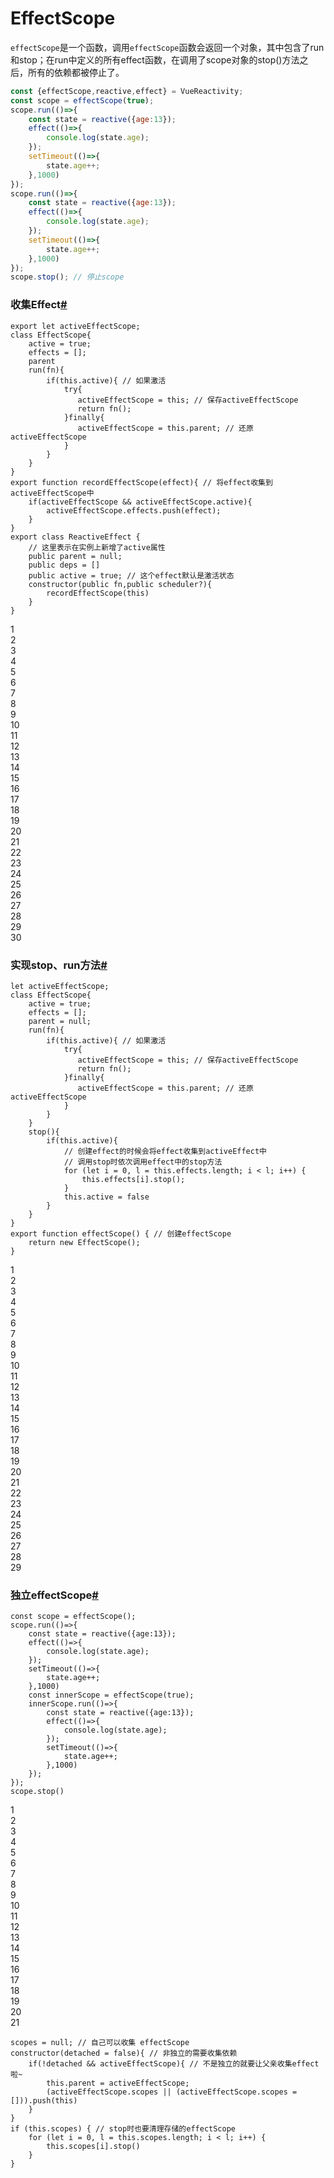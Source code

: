 # EffectScope

`effectScope`是一个函数，调用`effectScope`函数会返回一个对象，其中包含了run 和stop；在run中定义的所有effect函数，在调用了scope对象的stop()方法之后，所有的依赖都被停止了。

```js
const {effectScope,reactive,effect} = VueReactivity; 
const scope = effectScope(true);
scope.run(()=>{
    const state = reactive({age:13});
    effect(()=>{
        console.log(state.age);
    });
    setTimeout(()=>{
        state.age++;
    },1000)
});
scope.run(()=>{
    const state = reactive({age:13});
    effect(()=>{
        console.log(state.age);
    });
    setTimeout(()=>{
        state.age++;
    },1000)
});
scope.stop(); // 停止scope
```

### 收集Effect[#](http://www.zhufengpeixun.com/advance/guide/26.effectScope.html#%E6%94%B6%E9%9B%86effect)

```
export let activeEffectScope;
class EffectScope{
    active = true;
    effects = [];
	parent
    run(fn){
        if(this.active){ // 如果激活
            try{
               activeEffectScope = this; // 保存activeEffectScope
               return fn();
            }finally{
               activeEffectScope = this.parent; // 还原activeEffectScope
            }
        }
    }
}
export function recordEffectScope(effect){ // 将effect收集到activeEffectScope中
    if(activeEffectScope && activeEffectScope.active){ 
        activeEffectScope.effects.push(effect);
    }
}
export class ReactiveEffect {
    // 这里表示在实例上新增了active属性
    public parent = null;
    public deps = []
    public active = true; // 这个effect默认是激活状态
    constructor(public fn,public scheduler?){
        recordEffectScope(this)
    } 
}
```

1  
2  
3  
4  
5  
6  
7  
8  
9  
10  
11  
12  
13  
14  
15  
16  
17  
18  
19  
20  
21  
22  
23  
24  
25  
26  
27  
28  
29  
30  


### 实现stop、run方法[#](http://www.zhufengpeixun.com/advance/guide/26.effectScope.html#%E5%AE%9E%E7%8E%B0stop%E3%80%81run%E6%96%B9%E6%B3%95)

```
let activeEffectScope;
class EffectScope{
    active = true;
    effects = [];
    parent = null;
    run(fn){
        if(this.active){ // 如果激活
            try{
               activeEffectScope = this; // 保存activeEffectScope
               return fn();
            }finally{
               activeEffectScope = this.parent; // 还原activeEffectScope
            }
        }
    }
    stop(){
        if(this.active){
            // 创建effect的时候会将effect收集到activeEffect中
            // 调用stop时依次调用effect中的stop方法
            for (let i = 0, l = this.effects.length; i < l; i++) {
                this.effects[i].stop();
            }
            this.active = false
        }
    }
}
export function effectScope() { // 创建effectScope
    return new EffectScope();
}
```

1  
2  
3  
4  
5  
6  
7  
8  
9  
10  
11  
12  
13  
14  
15  
16  
17  
18  
19  
20  
21  
22  
23  
24  
25  
26  
27  
28  
29  


### 独立effectScope[#](http://www.zhufengpeixun.com/advance/guide/26.effectScope.html#%E7%8B%AC%E7%AB%8Beffectscope)

```
const scope = effectScope();
scope.run(()=>{
    const state = reactive({age:13});
    effect(()=>{
        console.log(state.age);
    });
    setTimeout(()=>{
        state.age++;
    },1000)
    const innerScope = effectScope(true);
    innerScope.run(()=>{
        const state = reactive({age:13});
        effect(()=>{
            console.log(state.age);
        });
        setTimeout(()=>{
            state.age++;
        },1000)
    });
});
scope.stop()
```

1  
2  
3  
4  
5  
6  
7  
8  
9  
10  
11  
12  
13  
14  
15  
16  
17  
18  
19  
20  
21  


```
scopes = null; // 自己可以收集 effectScope
constructor(detached = false){ // 非独立的需要收集依赖
    if(!detached && activeEffectScope){ // 不是独立的就要让父亲收集effect啦~
        this.parent = activeEffectScope;
        (activeEffectScope.scopes || (activeEffectScope.scopes = [])).push(this)
    }
}
if (this.scopes) { // stop时也要清理存储的effectScope
    for (let i = 0, l = this.scopes.length; i < l; i++) {
        this.scopes[i].stop()
    }
}
```